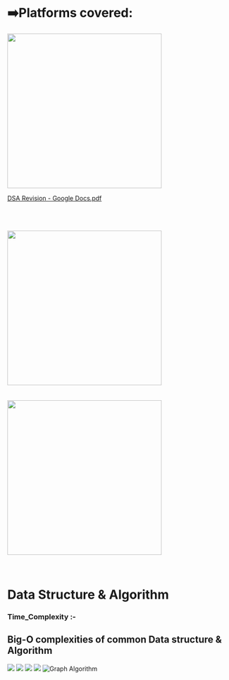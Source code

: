 # ➡️Platforms covered:
<a href="https://leetcode.com/problemset/all/">
<img src="https://assets.leetcode.com/static_assets/public/webpack_bundles/images/logo-dark.e99485d9b.svg" width=350px>
</a>

[DSA Revision - Google Docs.pdf](https://github.com/crsongirkar/Notes/files/11958065/DSA.Revision.-.Google.Docs.pdf)

<br>
<br>
<br>

<a href="https://practice.geeksforgeeks.org/explore?page=1&sortBy=submissions">
<img src="https://media.geeksforgeeks.org/wp-content/cdn-uploads/20200817185016/gfg_complete_logo_2x-min.png" width=350px>
</a>


<br>
<br>
<br>

<a href="https://www.codingninjas.com/codestudio/problems">
<img src="https://www.codingninjas.com/landing/wp-content/uploads/2021/10/New-Logo-03-1-1024x358.png" width=350px>
</a>

<br>
<br>
<br>


<h1> Data Structure & Algorithm </h1>
<h3>Time_Complexity :- </h3>

## Big-O complexities of common Data structure & Algorithm
![](https://github.com/skjha1/Data-Structure-Algorithm/blob/master/src/TC/Order%20of%20TC.png)
![](https://github.com/skjha1/Data-Structure-Algorithm/blob/master/src/TC/TC%20of%20DS.png)
![](https://github.com/skjha1/Data-Structure-Algorithm/blob/master/src/TC/Sorting%20Algo.png)
![](https://github.com/skjha1/Data-Structure-Algorithm/blob/master/src/TC/Graph%20and%20heap.png)
![Graph Algorithm](https://github.com/skjha1/Data-Structure-Algorithm/blob/master/src/TC/Graph%20Algorithm.png)

